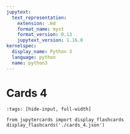 ```yaml
---
jupytext:
  text_representation:
    extension: .md
    format_name: myst
    format_version: 0.13
    jupytext_version: 1.16.0
kernelspec:
  display_name: Python 3
  language: python
  name: python3
---
```


# Cards 4

```{code-cell} ipython3
:tags: [hide-input, full-width]

from jupytercards import display_flashcards
display_flashcards('./cards_4.json')
```
